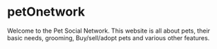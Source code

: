 # petOnetwork
Welcome to the Pet Social Network. This website is all about pets, their basic needs, grooming, Buy/sell/adopt pets and various other features. 
